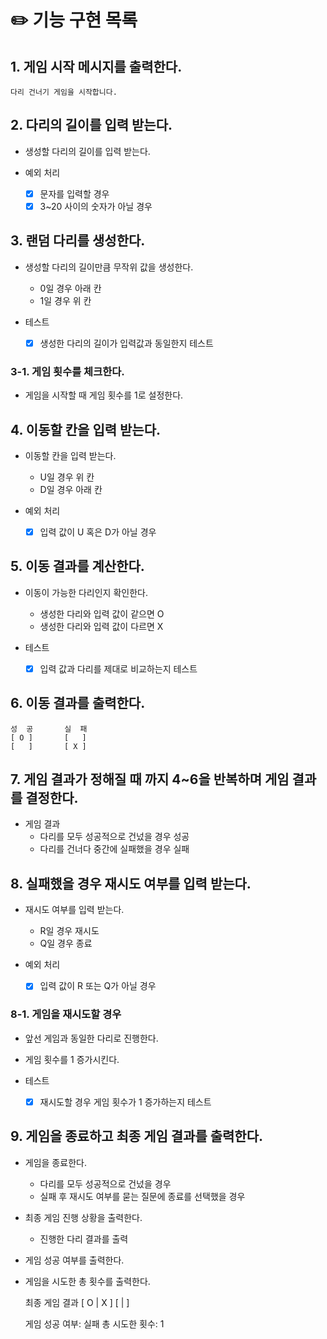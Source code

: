 # ✏️ 기능 구현 목록

## 1. 게임 시작 메시지를 출력한다.

    다리 건너기 게임을 시작합니다.

## 2. 다리의 길이를 입력 받는다.

- 생성할 다리의 길이를 입력 받는다.

- 예외 처리
    - [X] 문자를 입력할 경우
    - [X] 3~20 사이의 숫자가 아닐 경우

## 3. 랜덤 다리를 생성한다.

- 생성할 다리의 길이만큼 무작위 값을 생성한다.
    - 0일 경우 아래 칸
    - 1일 경우 위 칸


- 테스트
    - [X] 생성한 다리의 길이가 입력값과 동일한지 테스트

### 3-1. 게임 횟수를 체크한다.

- 게임을 시작할 때 게임 횟수를 1로 설정한다.

## 4. 이동할 칸을 입력 받는다.

- 이동할 칸을 입력 받는다.
    - U일 경우 위 칸
    - D일 경우 아래 칸


- 예외 처리
    - [X] 입력 값이 U 혹은 D가 아닐 경우

## 5. 이동 결과를 계산한다.

- 이동이 가능한 다리인지 확인한다.
    - 생성한 다리와 입력 값이 같으면 O
    - 생성한 다리와 입력 값이 다르면 X


- 테스트
    - [X] 입력 값과 다리를 제대로 비교하는지 테스트

## 6. 이동 결과를 출력한다.

    성  공       실  패
    [ O ]       [   ] 
    [   ]       [ X ]

## 7. 게임 결과가 정해질 때 까지 4~6을 반복하며 게임 결과를 결정한다.

- 게임 결과
    - 다리를 모두 성공적으로 건넜을 경우 성공
    - 다리를 건너다 중간에 실패했을 경우 실패

## 8. 실패했을 경우 재시도 여부를 입력 받는다.

- 재시도 여부를 입력 받는다.
    - R일 경우 재시도
    - Q일 경우 종료


- 예외 처리
    - [X] 입력 값이 R 또는 Q가 아닐 경우

### 8-1. 게임을 재시도할 경우

- 앞선 게임과 동일한 다리로 진행한다.
- 게임 횟수를 1 증가시킨다.


- 테스트
    - [X] 재시도할 경우 게임 횟수가 1 증가하는지 테스트

## 9. 게임을 종료하고 최종 게임 결과를 출력한다.

- 게임을 종료한다.
    - 다리를 모두 성공적으로 건넜을 경우
    - 실패 후 재시도 여부를 묻는 질문에 종료를 선택했을 경우


- 최종 게임 진행 상황을 출력한다.
    - 진행한 다리 결과를 출력


- 게임 성공 여부를 출력한다.


- 게임을 시도한 총 횟수를 출력한다.


    최종 게임 결과
    [ O | X ]
    [   |   ]
    
    게임 성공 여부: 실패
    총 시도한 횟수: 1